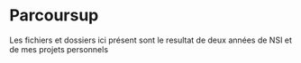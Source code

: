 # Parcoursup
Les fichiers et dossiers ici présent sont le resultat de deux années de NSI et de mes projets personnels
